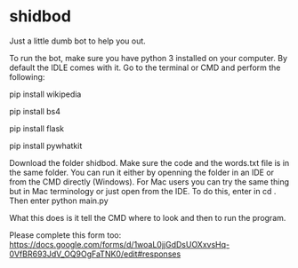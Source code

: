# shidbod
Just a little dumb bot to help you out.

To run the bot, make sure you have python 3 installed on your computer. By default the IDLE comes with it.
Go to the terminal or CMD and perform the following:

pip install wikipedia

pip install bs4

pip install flask

pip install pywhatkit



Download the folder shidbod. Make sure the code and the words.txt file is in the same folder. You can run it either by openning the folder in an IDE or from the CMD directly (Windows). For Mac users you can try the same thing but in Mac terminology or just open from the IDE.
To do this, enter in cd <Path to the folder>.
  Then enter python main.py

What this does is it tell the CMD where to look and then to run the program.

Please complete this form too: https://docs.google.com/forms/d/1woaL0jjGdDsUOXxvsHq-0VfBR693JdV_OQ9OgFaTNK0/edit#responses
